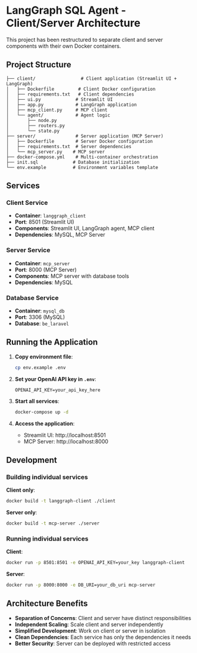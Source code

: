# LangGraph SQL Agent - Client/Server Architecture

This project has been restructured to separate client and server components with their own Docker containers.

## Project Structure

```
├── client/                 # Client application (Streamlit UI + LangGraph)
│   ├── Dockerfile         # Client Docker configuration
│   ├── requirements.txt   # Client dependencies
│   ├── ui.py             # Streamlit UI
│   ├── app.py            # LangGraph application
│   ├── mcp_client.py     # MCP client
│   └── agent/            # Agent logic
│       ├── node.py
│       ├── routers.py
│       └── state.py
├── server/               # Server application (MCP Server)
│   ├── Dockerfile        # Server Docker configuration
│   ├── requirements.txt  # Server dependencies
│   └── mcp_server.py    # MCP server
├── docker-compose.yml    # Multi-container orchestration
├── init.sql             # Database initialization
└── env.example          # Environment variables template
```

## Services

### Client Service

- **Container**: `langgraph_client`
- **Port**: 8501 (Streamlit UI)
- **Components**: Streamlit UI, LangGraph agent, MCP client
- **Dependencies**: MySQL, MCP Server

### Server Service

- **Container**: `mcp_server`
- **Port**: 8000 (MCP Server)
- **Components**: MCP server with database tools
- **Dependencies**: MySQL

### Database Service

- **Container**: `mysql_db`
- **Port**: 3306 (MySQL)
- **Database**: `be_laravel`

## Running the Application

1. **Copy environment file**:

   ```bash
   cp env.example .env
   ```

2. **Set your OpenAI API key in `.env`**:

   ```
   OPENAI_API_KEY=your_api_key_here
   ```

3. **Start all services**:

   ```bash
   docker-compose up -d
   ```

4. **Access the application**:
   - Streamlit UI: http://localhost:8501
   - MCP Server: http://localhost:8000

## Development

### Building individual services

**Client only**:

```bash
docker build -t langgraph-client ./client
```

**Server only**:

```bash
docker build -t mcp-server ./server
```

### Running individual services

**Client**:

```bash
docker run -p 8501:8501 -e OPENAI_API_KEY=your_key langgraph-client
```

**Server**:

```bash
docker run -p 8000:8000 -e DB_URI=your_db_uri mcp-server
```

## Architecture Benefits

- **Separation of Concerns**: Client and server have distinct responsibilities
- **Independent Scaling**: Scale client and server independently
- **Simplified Development**: Work on client or server in isolation
- **Clean Dependencies**: Each service has only the dependencies it needs
- **Better Security**: Server can be deployed with restricted access
